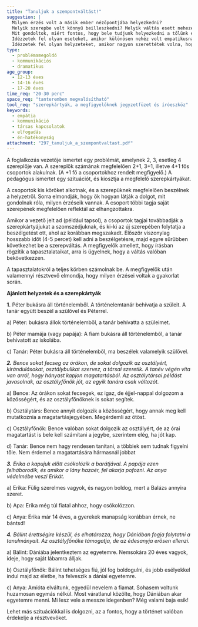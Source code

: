 ```yaml
---
title: "Tanuljuk a szempontváltást!"
suggestion: | 
  Milyen érzés volt a másik ember nézőpontjába helyezkedni?
  Melyik szerepbe volt könnyű beilleszkedni? Melyik váltás esett nehezetekre? Miért?
  Mit gondoltok, miért fontos, hogy bele tudjunk helyezkedni a tőlünk eltérően vélekedő emberek helyzetébe?
  Idézzetek fel olyan eseteket, amikor különösen nehéz volt empatikusnak lenni? Meg tudjátok magyarázni, miért?
  Idézzetek fel olyan helyzeteket, amikor nagyon szerettétek volna, hogy szüleitek, tanáraitok, barátaitok megértsék a ti helyzeteteket, álláspontotokat!  Mit éreztetek olyankor, amikor ez megtörtént? És mit, amikor nem?
type:
  - problémamegoldó
  - kommunikációs
  - dramatikus
age_group:
  - 12-13 éves
  - 14-16 éves
  - 17-20 éves
time_req: "20-30 perc"
space_req: "tanteremben megvalósítható"
tool_req: "szerepkártyák, a megfigyelőknek jegyzetfüzet és íróeszköz"
keywords: 
  - empátia
  - kommunikáció
  - társas kapcsolatok
  - elfogadás
  - én-hatékonyság
attachment: "297_tanuljuk_a_szempontvaltast.pdf"
---
```


A foglalkozás vezetője ismertet egy problémát, amelynek 2, 3, esetleg 4 szereplője van. A szereplők számának megfelelően 2+1, 3+1, illetve 4+1 fős csoportok alakulnak. (A +1 fő a csoportokhoz rendelt megfigyelő.) A pedagógus ismertet egy szituációt, és kiosztja a megfelelő szerepkártyákat.

A csoportok kis köröket alkotnak, és a szerepüknek megfelelően beszélnek a helyzetről. Sorra elmondják, hogy ők hogyan látják a dolgot, mit gondolnak róla, milyen érzéseik vannak. A csoport többi tagja saját szerepének megfelelően reflektál az elhangzottakra.

Amikor a vezető jelt ad (például tapsol), a csoportok tagjai továbbadják a szerepkártyájukat a szomszédjuknak, és ki-ki az új szerepében folytatja a beszélgetést ott, ahol az korábban megszakadt. Először viszonylag hosszabb időt (4-5 percet) kell adni a beszélgetésre, majd egyre sűrűbben következhet be a szerepváltás. A megfigyelők amellett, hogy írásban rögzítik a tapasztalataikat, arra is ügyelnek, hogy a váltás valóban bekövetkezzen.

A tapasztalatokról a teljes körben számolnak be. A megfigyelők után valamennyi résztvevő elmondja, hogy milyen érzései voltak a gyakorlat során.

**Ajánlott helyzetek és a szerepkártyák** 

**1.** Péter bukásra áll történelemből. A történelemtanár behívatja a szüleit. A tanár együtt beszél a szülővel és Péterrel.

a) Péter: bukásra állok történelemből, a tanár behívatta a szüleimet.

b) Péter mamája (vagy papája): A fiam bukásra áll történelemből, a tanár behívatott az iskolába.

c) Tanár: Péter bukásra áll történelemből, ma beszélek valamelyik szülővel.

_**2.** Bence sokat fecseg az órákon, de sokat dolgozik az osztályért, kirándulásokat, osztálybulikat szervez, a társai szeretik. A tanév végén vita van arról, hogy hányast kapjon magatartásból. Az osztálytársai példást javasolnak, az osztályfőnök jót, az egyik tanára csak változót._ 

a) Bence: Az órákon sokat fecsegek, ez igaz, de éjjel-nappal dolgozom a közösségért, és az osztályfőnöknek is sokat segítek.

b) Osztálytárs: Bence annyit dolgozik a közösségért, hogy annak meg kell mutatkoznia a magatartásjegyében. Megérdemli az ötöst.

c) Osztályfőnök: Bence valóban sokat dolgozik az osztályért, de az órai magatartást is bele kell számítani a jegybe, szerintem elég, ha jót kap.

d) Tanár: Bence nem hagy rendesen tanítani, a többiek sem tudnak figyelni tőle. Nem érdemel a magatartására hármasnál jobbat

_**3.** Erika a kapujuk előtt csókolózik a barátjával. A papája ezen felháborodik, és amikor a lány hazaér, fel akarja pofozni. Az anya védelmébe veszi Erikát._ 

a) Erika: Fülig szerelmes vagyok, és nagyon boldog, mert a Balázs annyira szeret.

b) Apa: Erika még túl fiatal ahhoz, hogy csókolózzon.

c) Anya: Erika már 14 éves, a gyerekek manapság korábban érnek, ne bántsd!

_**4\.** Bálint érettségire készül, és elhatározza, hogy Dániában fogja folytatni a tanulmányait. Az osztályfőnöke támogatja, de az édesanyja erősen ellenzi._ 

a) Bálint: Dániába jelentkeztem az egyetemre. Nemsokára 20 éves vagyok, ideje, hogy saját lábamra álljak.

b) Osztályfőnök: Bálint tehetséges fiú, jól fog boldogulni, és jobb esélyekkel indul majd az életbe, ha felveszik a dániai egyetemre.

c) Anya: Amióta elváltunk, egyedül nevelem a fiamat. Sohasem voltunk huzamosan egymás nélkül. Most váratlanul közölte, hogy Dániában akar egyetemre menni. Mi lesz vele a messze idegenben? Még valami baja esik!

Lehet más szituációkkal is dolgozni, az a fontos, hogy a történet valóban érdekelje a résztvevőket.
  
  

